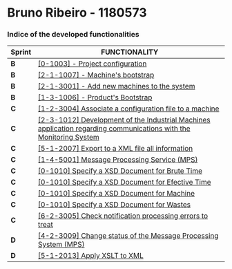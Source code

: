 **Bruno Ribeiro - 1180573**
===============================


### Indice of the developed functionalities ###


| Sprint | FUNCTIONALITY                                                |
| ------ | ------------------------------------------------------------ |
| **B**  | [[0-1003] - Project configuration]()                         |
| **B**  | [[2-1-1007] - Machine's bootstrap](../../Engineer/1180573/MachineBootstrap.md) |
| **B**  | [[2-1-3001] - Add new machines to the system](../../Engineer/1180573/AddNewMachinesToTheSystem.md) |
| **B**  | [[1-3-1006] - Product's Bootstrap](..\..\Engineer\1180573\ProductBootstrap.md) |
| **C**  | [[1-2-3004] Associate a configuration file to a machine](..\..\Engineer\1180573\AttachConfigurationFileToMachine.md) |
| **C**  | [[2-3-1012] Development of the Industrial Machines application regarding communications with the Monitoring System](..\..\Engineer\1180573\ComunicationFromIndustrialMachineToMonitoringSystem.md) |
| **C**  | [[5-1-2007] Export to a XML file all information](..\..\Engineer\1180573\ExportToXML.md) |
| **C**  | [[1-4-5001] Message Processing Service (MPS)](..\..\Engineer\1180573\MessageProcessingSystem.md) |
| **C**  | [[0-1010] Specify a XSD Document for Brute Time](..\..\Engineer\1180573\SpecifyBruteTimeXSDDocument.md) |
| **C**  | [[0-1010] Specify a XSD Document for Efective Time](..\..\Engineer\1180573\SpecifyEffectiveTimeXSDDocument.md) |
| **C**  | [[0-1010] Specify a XSD Document for Machine](..\..\Engineer\1180573\SpecifyMachine'sXSDDocument.md) |
| **C**  | [[0-1010] Specify a XSD Document for Wastes](..\..\Engineer\1180573\SpecifyWastesXSDDocument.md) |
| **C**  | [[6-2-3005] Check notification processing errors to treat](..\..\Engineer\1180573\CheckNotificationErrors.md) |
| **D**  | [[4-2-3009] Change status of the Message Processing System (MPS)](..\..\Engineer\1180573\ChangeStatusOfMPS.md) |
| **D**  | [[5-1-2013] Apply XSLT to XML](..\..\Engineer\1180573\XSLTTransformation.md) |

